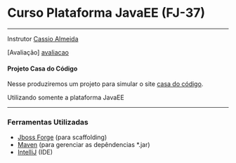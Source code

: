 # Curso Plataforma JavaEE (FJ-37) #
---
Instrutor [Cassio Almeida][mail-instrutor]

[Avaliação] [avaliacao]

#### Projeto Casa do Código ####

Nesse produziremos um projeto para simular o site [casa do código][casa-do-codigo].

Utilizando somente a plataforma JavaEE


---

### Ferramentas Utilizadas ###
+ [Jboss Forge][forge] (para scaffolding)
+ [Maven][maven] (para gerenciar as depêndencias *.jar)
+ [IntelliJ][intellij] (IDE)

[avaliacao]:https://sistema.caelum.com.br/avaliacao/807bd74
[mail-instrutor]:mailto:cassio.almeida@caelum.com
[forge]:http://forge.jboss.org/download
[casa-do-codigo]:https://www.casadocodigo.com.br/
[maven]:https://maven.apache.org/download.cgi
[intellij]:https://www.jetbrains.com/idea/
